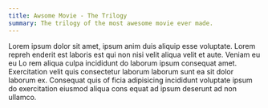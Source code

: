 ```yaml
---
title: Awsome Movie - The Trilogy
summary: The trilogy of the most awesome movie ever made.
---
```


Lorem ipsum dolor sit amet, ipsum anim duis aliquip esse voluptate. Lorem repreh
enderit est laboris est qui non nisi velit aliqua velit et aute. Veniam eu eu Lo
rem aliqua culpa incididunt do laborum ipsum consequat amet. Exercitation velit
quis consectetur laborum laborum sunt ea sit dolor laborum ex. Consequat quis of
ficia adipisicing incididunt voluptate ipsum do exercitation eiusmod aliqua cons
equat ad ipsum deserunt ad non ullamco.
